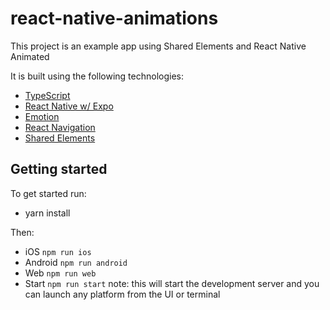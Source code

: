 # react-native-animations

This project is an example app using Shared Elements and React Native Animated

It is built using the following technologies:

-   [TypeScript](https://www.typescriptlang.org/)
-   [React Native w/ Expo](https://expo.io/)
-   [Emotion](https://emotion.sh/)
-   [React Navigation](https://reactnavigation.org/)
-   [Shared Elements](https://github.com/IjzerenHein/react-navigation-shared-element)

## Getting started

To get started run:

-   yarn install

Then:

-   iOS `npm run ios`
-   Android `npm run android`
-   Web `npm run web`
-   Start `npm run start` note: this will start the development server and you can launch any platform from the UI or terminal
